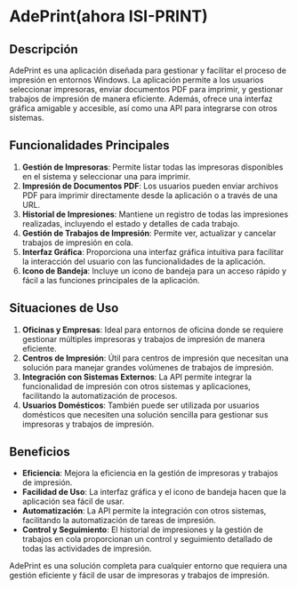 # AdePrint(ahora ISI-PRINT)

## Descripción

AdePrint es una aplicación diseñada para gestionar y facilitar el proceso de impresión en entornos Windows. La aplicación permite a los usuarios seleccionar impresoras, enviar documentos PDF para imprimir, y gestionar trabajos de impresión de manera eficiente. Además, ofrece una interfaz gráfica amigable y accesible, así como una API para integrarse con otros sistemas.

## Funcionalidades Principales

1. **Gestión de Impresoras**: Permite listar todas las impresoras disponibles en el sistema y seleccionar una para imprimir.
2. **Impresión de Documentos PDF**: Los usuarios pueden enviar archivos PDF para imprimir directamente desde la aplicación o a través de una URL.
3. **Historial de Impresiones**: Mantiene un registro de todas las impresiones realizadas, incluyendo el estado y detalles de cada trabajo.
4. **Gestión de Trabajos de Impresión**: Permite ver, actualizar y cancelar trabajos de impresión en cola.
5. **Interfaz Gráfica**: Proporciona una interfaz gráfica intuitiva para facilitar la interacción del usuario con las funcionalidades de la aplicación.
6. **Icono de Bandeja**: Incluye un icono de bandeja para un acceso rápido y fácil a las funciones principales de la aplicación.

## Situaciones de Uso

1. **Oficinas y Empresas**: Ideal para entornos de oficina donde se requiere gestionar múltiples impresoras y trabajos de impresión de manera eficiente.
2. **Centros de Impresión**: Útil para centros de impresión que necesitan una solución para manejar grandes volúmenes de trabajos de impresión.
3. **Integración con Sistemas Externos**: La API permite integrar la funcionalidad de impresión con otros sistemas y aplicaciones, facilitando la automatización de procesos.
4. **Usuarios Domésticos**: También puede ser utilizada por usuarios domésticos que necesiten una solución sencilla para gestionar sus impresoras y trabajos de impresión.

## Beneficios

- **Eficiencia**: Mejora la eficiencia en la gestión de impresoras y trabajos de impresión.
- **Facilidad de Uso**: La interfaz gráfica y el icono de bandeja hacen que la aplicación sea fácil de usar.
- **Automatización**: La API permite la integración con otros sistemas, facilitando la automatización de tareas de impresión.
- **Control y Seguimiento**: El historial de impresiones y la gestión de trabajos en cola proporcionan un control y seguimiento detallado de todas las actividades de impresión.

AdePrint es una solución completa para cualquier entorno que requiera una gestión eficiente y fácil de usar de impresoras y trabajos de impresión.

